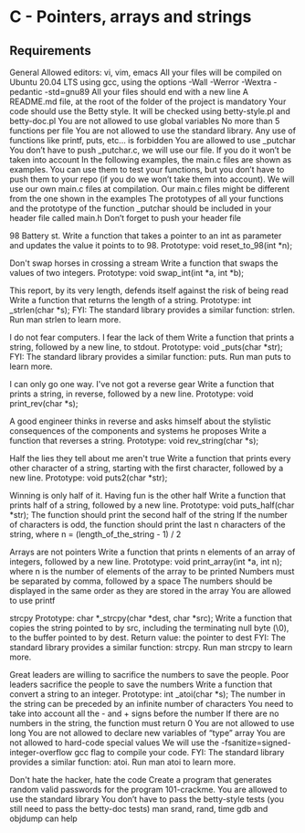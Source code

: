 # C - Pointers, arrays and strings

## Requirements
 General Allowed editors: vi, vim, emacs All your files will be compiled on Ubuntu 20.04 LTS using gcc, using the options -Wall -Werror -Wextra -pedantic -std=gnu89 All your files should end with a new line A README.md file, at the root of the folder of the project is mandatory Your code should use the Betty style. It will be checked using betty-style.pl and betty-doc.pl You are not allowed to use global variables No more than 5 functions per file You are not allowed to use the standard library. Any use of functions like printf, puts, etc… is forbidden You are allowed to use _putchar You don’t have to push _putchar.c, we will use our file. If you do it won’t be taken into account In the following examples, the main.c files are shown as examples. You can use them to test your functions, but you don’t have to push them to your repo (if you do we won’t take them into account). We will use our own main.c files at compilation. Our main.c files might be different from the one shown in the examples The prototypes of all your functions and the prototype of the function _putchar should be included in your header file called main.h Don’t forget to push your header file

98 Battery st. Write a function that takes a pointer to an int as parameter and updates the value it points to to 98. Prototype: void reset_to_98(int *n);

Don't swap horses in crossing a stream Write a function that swaps the values of two integers. Prototype: void swap_int(int *a, int *b);

This report, by its very length, defends itself against the risk of being read Write a function that returns the length of a string. Prototype: int _strlen(char *s); FYI: The standard library provides a similar function: strlen. Run man strlen to learn more.

I do not fear computers. I fear the lack of them Write a function that prints a string, followed by a new line, to stdout. Prototype: void _puts(char *str); FYI: The standard library provides a similar function: puts. Run man puts to learn more.

I can only go one way. I've not got a reverse gear Write a function that prints a string, in reverse, followed by a new line. Prototype: void print_rev(char *s);

A good engineer thinks in reverse and asks himself about the stylistic consequences of the components and systems he proposes Write a function that reverses a string. Prototype: void rev_string(char *s);

Half the lies they tell about me aren't true Write a function that prints every other character of a string, starting with the first character, followed by a new line. Prototype: void puts2(char *str);

Winning is only half of it. Having fun is the other half Write a function that prints half of a string, followed by a new line. Prototype: void puts_half(char *str); The function should print the second half of the string If the number of characters is odd, the function should print the last n characters of the string, where n = (length_of_the_string - 1) / 2

Arrays are not pointers Write a function that prints n elements of an array of integers, followed by a new line. Prototype: void print_array(int *a, int n); where n is the number of elements of the array to be printed Numbers must be separated by comma, followed by a space The numbers should be displayed in the same order as they are stored in the array You are allowed to use printf

strcpy Prototype: char *_strcpy(char *dest, char *src); Write a function that copies the string pointed to by src, including the terminating null byte (\0), to the buffer pointed to by dest. Return value: the pointer to dest FYI: The standard library provides a similar function: strcpy. Run man strcpy to learn more.

Great leaders are willing to sacrifice the numbers to save the people. Poor leaders sacrifice the people to save the numbers Write a function that convert a string to an integer. Prototype: int _atoi(char *s); The number in the string can be preceded by an infinite number of characters You need to take into account all the - and + signs before the number If there are no numbers in the string, the function must return 0 You are not allowed to use long You are not allowed to declare new variables of “type” array You are not allowed to hard-code special values We will use the -fsanitize=signed-integer-overflow gcc flag to compile your code. FYI: The standard library provides a similar function: atoi. Run man atoi to learn more.

Don't hate the hacker, hate the code Create a program that generates random valid passwords for the program 101-crackme. You are allowed to use the standard library You don’t have to pass the betty-style tests (you still need to pass the betty-doc tests) man srand, rand, time gdb and objdump can help

